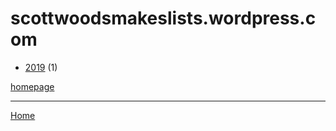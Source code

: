 # scottwoodsmakeslists.wordpress.com

  * [2019](./scottwoodsmakeslists-wordpress-com-2019.md) (1)

[homepage](https://scottwoodsmakeslists.wordpress.com/)

----

[Home](../index.md)
